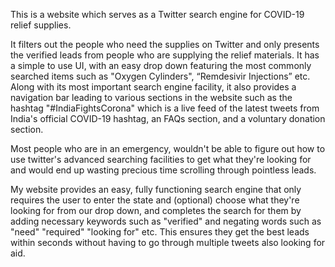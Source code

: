 This is a website which serves as a Twitter search engine for COVID-19 relief supplies.

It filters out the people who need the supplies on Twitter and only presents the verified leads from people who are supplying the relief materials. It has a simple to use UI, with an easy drop down featuring the most commonly searched items such as "Oxygen Cylinders", “Remdesivir Injections” etc. Along with its most important search engine facility, it also provides a navigation bar leading to various sections in the website such as the hashtag "#IndiaFightsCorona" which is a live feed of the latest tweets from India's official COVID-19 hashtag, an FAQs section, and a voluntary donation section.

Most people who are in an emergency, wouldn't be able to figure out how to use twitter's advanced searching facilities to get what they're looking for and would end up wasting precious time scrolling through pointless leads.

My website provides an easy, fully functioning search engine that only requires the user to enter the state and (optional) choose what they're looking for from our drop down, and completes the search for them by adding necessary keywords such as "verified" and negating words such as "need" "required" "looking for" etc. 
This ensures they get the best leads within seconds without having to go through multiple tweets also looking for aid. 
